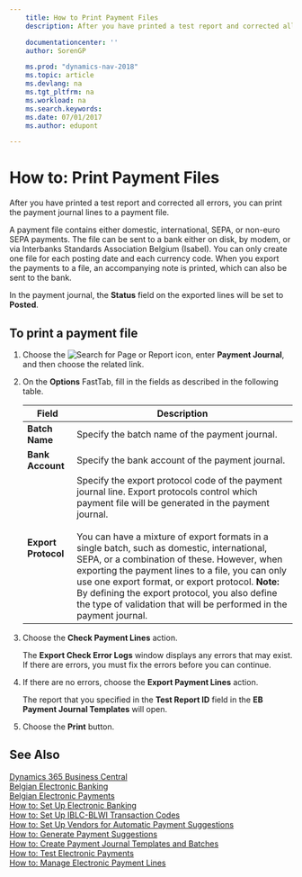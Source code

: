 ```yaml
---
    title: How to Print Payment Files
    description: After you have printed a test report and corrected all errors, you can print the payment journal lines to a payment file.

    documentationcenter: ''
    author: SorenGP

    ms.prod: "dynamics-nav-2018"
    ms.topic: article
    ms.devlang: na
    ms.tgt_pltfrm: na
    ms.workload: na
    ms.search.keywords:
    ms.date: 07/01/2017
    ms.author: edupont

---
```

# How to: Print Payment Files
After you have printed a test report and corrected all errors, you can print the payment journal lines to a payment file.  

A payment file contains either domestic, international, SEPA, or non-euro SEPA payments. The file can be sent to a bank either on disk, by modem, or via Interbanks Standards Association Belgium (Isabel). You can only create one file for each posting date and each currency code. When you export the payments to a file, an accompanying note is printed, which can also be sent to the bank.  

In the payment journal, the **Status** field on the exported lines will be set to **Posted**.  

## To print a payment file  

1.  Choose the ![Search for Page or Report](../../media/ui-search/search_small.png "Search for Page or Report icon") icon, enter **Payment Journal**, and then choose the related link.  
2.  On the **Options** FastTab, fill in the fields as described in the following table.  

    |Field|Description|  
    |---------------------------------|---------------------------------------|  
    |**Batch Name**|Specify the batch name of the payment journal.|  
    |**Bank Account**|Specify the bank account of the payment journal.|  
    |**Export Protocol**|Specify the export protocol code of the payment journal line. Export protocols control which payment file will be generated in the payment journal.<br /><br /> You can have a mixture of export formats in a single batch, such as domestic, international, SEPA, or a combination of these. However, when exporting the payment lines to a file, you can only use one export format, or export protocol. **Note:**  By defining the export protocol, you also define the type of validation that will be performed in the payment journal.|  

3.  Choose the **Check Payment Lines** action.

    The **Export Check Error Logs** window displays any errors that may exist. If there are errors, you must fix the errors before you can continue.

4. If there are no errors, choose the **Export Payment Lines** action.  

    The report that you specified in the **Test Report ID** field in the **EB Payment Journal Templates** will open.  

5.  Choose the **Print** button.  

## See Also
[Dynamics 365 Business Central](https://docs.microsoft.com/dynamics365/business-central/)  
[Belgian Electronic Banking](belgian-electronic-banking.md)   
 [Belgian Electronic Payments](belgian-electronic-payments.md)   
 [How to: Set Up Electronic Banking](how-to-set-up-electronic-banking.md)   
 [How to: Set Up IBLC-BLWI Transaction Codes](how-to-set-up-iblc-blwi-transaction-codes.md)   
 [How to: Set Up Vendors for Automatic Payment Suggestions](how-to-set-up-vendors-for-automatic-payment-suggestions.md)   
 [How to: Generate Payment Suggestions](how-to-generate-payment-suggestions.md)   
 [How to: Create Payment Journal Templates and Batches](how-to-create-payment-journal-templates-and-batches.md)   
 [How to: Test Electronic Payments](how-to-test-electronic-payments.md)   
 [How to: Manage Electronic Payment Lines](how-to-manage-electronic-payment-lines.md)
